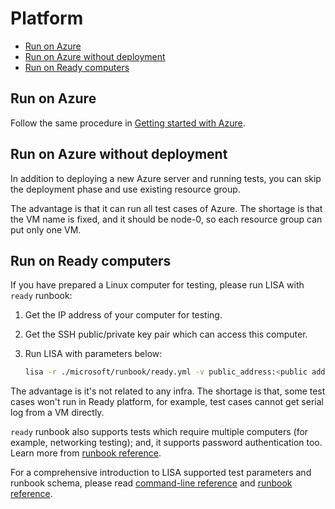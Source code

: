 # Platform

- [Run on Azure](#run-on-azure)
- [Run on Azure without deployment](#run-on-azure-without-deployment)
- [Run on Ready computers](#run-on-ready-computers)

## Run on Azure

Follow the same procedure in [Getting started with Azure](quick_run.md).

## Run on Azure without deployment
In addition to deploying a new Azure server and running tests, you can skip the
deployment phase and use existing resource group. 

The advantage is that it can run all test cases of Azure. The shortage is that
the VM name is fixed, and it should be node-0, so each resource group can put
only one VM.

## Run on Ready computers

If you have prepared a Linux computer for testing, please run LISA with `ready`
runbook:

1. Get the IP address of your computer for testing.

2. Get the SSH public/private key pair which can access this computer.

3. Run LISA with parameters below:

    ```bash
    lisa -r ./microsoft/runbook/ready.yml -v public_address:<public address> -v "user_name:<user name>" -v "admin_private_key_file:<private key file>"
    ```

The advantage is it's not related to any infra. The shortage is that, some test
cases won't run in Ready platform, for example, test cases cannot get serial log
from a VM directly.

`ready` runbook also supports tests which require multiple computers (for
example, networking testing); and, it supports password authentication too.
Learn more from [runbook reference](runbook.md).

For a comprehensive introduction to LISA supported test parameters and runbook
schema, please read [command-line reference](command_line.md) and [runbook
reference](runbook.md).
